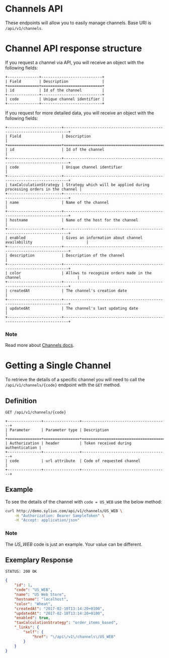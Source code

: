 # Channels API

These endpoints will allow you to easily manage channels. Base URI is `/api/v1/channels`.

# Channel API response structure

If you request a channel via API, you will receive an object with the following fields:

```text
+--------------+---------------------------+
| Field        | Description               |
+==============+===========================+
| id           | Id of the channel         |
+--------------+---------------------------+
| code         | Unique channel identifier |
+--------------+---------------------------+
```

If you request for more detailed data, you will receive an object with the following fields:

```text
+------------------------+------------------------------------------------------------------------+
| Field                  | Description                                                            |
+========================+========================================================================+
| id                     | Id of the channel                                                      |
+------------------------+------------------------------------------------------------------------+
| code                   | Unique channel identifier                                              |
+------------------------+------------------------------------------------------------------------+
| taxCalculationStrategy | Strategy which will be applied during processing orders in the channel |
+------------------------+------------------------------------------------------------------------+
| name                   | Name of the channel                                                    |
+------------------------+------------------------------------------------------------------------+
| hostname               | Name of the host for the channel                                       |
+------------------------+------------------------------------------------------------------------+
| enabled                | Gives an information about channel availability                        |
+------------------------+------------------------------------------------------------------------+
| description            | Description of the channel                                             |
+------------------------+------------------------------------------------------------------------+
| color                  | Allows to recognize orders made in the channel                         |
+------------------------+------------------------------------------------------------------------+
| createdAt              | The channel's creation date                                            |
+------------------------+------------------------------------------------------------------------+
| updatedAt              | The channel's last updating date                                       |
+------------------------+------------------------------------------------------------------------+
```

### **Note**

Read more about [Channels docs](https://docs.sylius.com/en/latest/components_and_bundles/components/Channel/index.html).

# Getting a Single Channel

To retrieve the details of a specific channel you will need to call the ``/api/v1/channels/{code}`` endpoint with the ``GET`` method.

## Definition

```text
GET /api/v1/channels/{code}
```

```text
+---------------+----------------+--------------------------------------+
| Parameter     | Parameter type | Description                          |
+===============+================+======================================+
| Authorization | header         | Token received during authentication |
+---------------+----------------+--------------------------------------+
| code          | url attribute  | Code of requested channel            |
+---------------+----------------+--------------------------------------+
```

## Example

To see the details of the channel with ``code = US_WEB`` use the below method:

```bash
curl http://demo.sylius.com/api/v1/channels/US_WEB \
    -H "Authorization: Bearer SampleToken" \
    -H "Accept: application/json"
```

### **Note**

The *US_WEB* code is just an example. Your value can be different.

## Exemplary Response

```text
STATUS: 200 OK
```

```json
{
    "id": 1,
    "code": "US_WEB",
    "name": "US Web Store",
    "hostname": "localhost",
    "color": "Wheat",
    "createdAt": "2017-02-10T13:14:20+0100",
    "updatedAt": "2017-02-10T13:14:20+0100",
    "enabled": true,
    "taxCalculationStrategy": "order_items_based",
    "_links": {
        "self": {
            "href": "\/api\/v1\/channels\/US_WEB"
        }
    }
}
```
